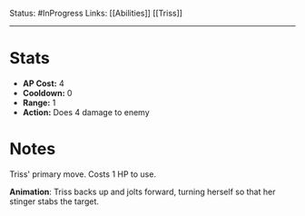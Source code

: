 Status: #InProgress 
Links: [[Abilities]] [[Triss]]
___
# Stats
- **AP Cost:** 4
- **Cooldown:** 0
- **Range:** 1
- **Action:** Does 4 damage to enemy

# Notes

Triss' primary move. Costs 1 HP to use.

**Animation**: Triss backs up and jolts forward, turning herself so that her stinger stabs the target.